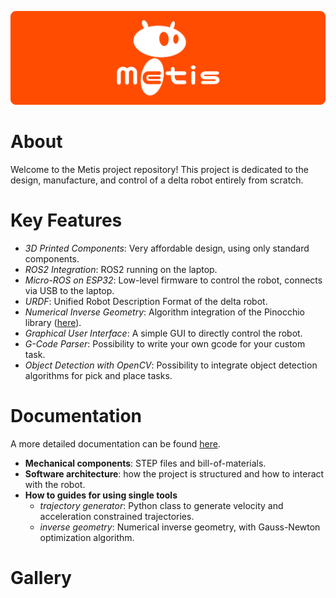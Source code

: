 ![image](/assets/logo/metis_logo.png)

# About
Welcome to the Metis project repository! This project is dedicated to the design, manufacture, and control of a delta robot entirely from scratch.

# Key Features
- *3D Printed Components*: Very affordable design, using only standard components.
- *ROS2 Integration*: ROS2 running on the laptop.
- *Micro-ROS on ESP32*: Low-level firmware to control the robot, connects via USB to the laptop.
- *URDF*: Unified Robot Description Format of the delta robot.
- *Numerical Inverse Geometry*: Algorithm integration of the Pinocchio library ([here](https://github.com/stack-of-tasks/pinocchio)).
- *Graphical User Interface*: A simple GUI to directly control the robot.
- *G-Code Parser*: Possibility to write your own gcode for your custom task.
- *Object Detection with OpenCV*: Possibility to integrate object detection algorithms for pick and place tasks.

# Documentation
A more detailed documentation can be found [here](/docs/).
- **Mechanical components**: STEP files and bill-of-materials.
- **Software architecture**: how the project is structured and how to interact with the robot.
- **How to guides for using single tools**
    - *trajectory generator*: Python class to generate velocity and acceleration constrained trajectories.
    - *inverse geometry*: Numerical inverse geometry, with Gauss-Newton optimization algorithm.

# Gallery


